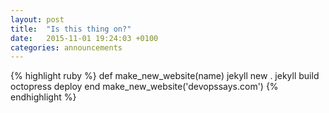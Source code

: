 ```yaml
---
layout: post
title:  "Is this thing on?"
date:   2015-11-01 19:24:03 +0100
categories: announcements
---
```


{% highlight ruby %}
def make_new_website(name)
  jekyll new .
  jekyll build
  octopress deploy
end
make_new_website('devopssays.com')
{% endhighlight %}

